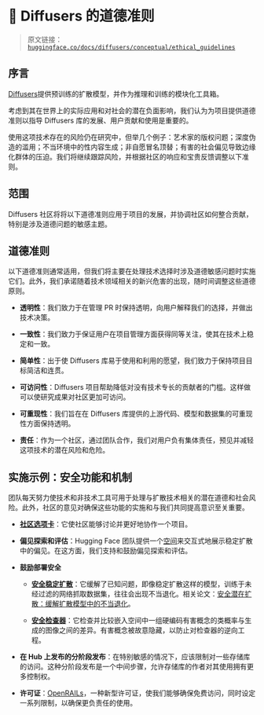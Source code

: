 # 🧨 Diffusers 的道德准则

> 原文链接：[`huggingface.co/docs/diffusers/conceptual/ethical_guidelines`](https://huggingface.co/docs/diffusers/conceptual/ethical_guidelines)

## 序言

[Diffusers](https://huggingface.co/docs/diffusers/index)提供预训练的扩散模型，并作为推理和训练的模块化工具箱。

考虑到其在世界上的实际应用和对社会的潜在负面影响，我们认为为项目提供道德准则以指导 Diffusers 库的发展、用户贡献和使用是重要的。

使用这项技术存在的风险仍在研究中，但举几个例子：艺术家的版权问题；深度伪造的滥用；不当环境中的性内容生成；非自愿冒名顶替；有害的社会偏见导致边缘化群体的压迫。我们将继续跟踪风险，并根据社区的响应和宝贵反馈调整以下准则。

## 范围

Diffusers 社区将将以下道德准则应用于项目的发展，并协调社区如何整合贡献，特别是涉及道德问题的敏感主题。

## 道德准则

以下道德准则通常适用，但我们将主要在处理技术选择时涉及道德敏感问题时实施它们。此外，我们承诺随着技术领域相关的新兴危害的出现，随时间调整这些道德原则。

+   **透明性**：我们致力于在管理 PR 时保持透明，向用户解释我们的选择，并做出技术决策。

+   **一致性**：我们致力于保证用户在项目管理方面获得同等关注，使其在技术上稳定和一致。

+   **简单性**：出于使 Diffusers 库易于使用和利用的愿望，我们致力于保持项目目标简洁和连贯。

+   **可访问性**：Diffusers 项目帮助降低对没有技术专长的贡献者的门槛。这样做可以使研究成果对社区更加可访问。

+   **可重现性**：我们旨在在 Diffusers 库提供的上游代码、模型和数据集的可重现性方面保持透明。

+   **责任**：作为一个社区，通过团队合作，我们对用户负有集体责任，预见并减轻这项技术的潜在风险和危险。

## 实施示例：安全功能和机制

团队每天努力使技术和非技术工具可用于处理与扩散技术相关的潜在道德和社会风险。此外，社区的意见对确保这些功能的实施和与我们共同提高意识至关重要。

+   [**社区选项卡**](https://huggingface.co/docs/hub/repositories-pull-requests-discussions)：它使社区能够讨论并更好地协作一个项目。

+   **偏见探索和评估**：Hugging Face 团队提供一个[空间](https://huggingface.co/spaces/society-ethics/DiffusionBiasExplorer)来交互式地展示稳定扩散中的偏见。在这方面，我们支持和鼓励偏见探索和评估。

+   **鼓励部署安全**

    +   [**安全稳定扩散**](https://huggingface.co/docs/diffusers/main/en/api/pipelines/stable_diffusion/stable_diffusion_safe)：它缓解了已知问题，即像稳定扩散这样的模型，训练于未经过滤的网络抓取数据集，往往会出现不当退化。相关论文：[安全潜在扩散：缓解扩散模型中的不当退化](https://arxiv.org/abs/2211.05105)。

    +   [**安全检查器**](https://github.com/huggingface/diffusers/blob/main/src/diffusers/pipelines/stable_diffusion/safety_checker.py)：它检查并比较嵌入空间中一组硬编码有害概念的类概率与生成的图像之间的差异。有害概念被故意隐藏，以防止对检查器的逆向工程。

+   **在 Hub 上发布的分阶段发布**：在特别敏感的情况下，应该限制对一些存储库的访问。这种分阶段发布是一个中间步骤，允许存储库的作者对其使用拥有更多控制权。

+   **许可证**：[OpenRAILs](https://huggingface.co/blog/open_rail)，一种新型许可证，使我们能够确保免费访问，同时设定一系列限制，以确保更负责任的使用。
